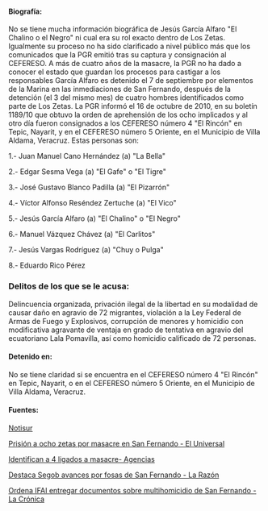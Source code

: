 #### Biografía:

No se tiene mucha información biográfica de Jesús García Alfaro "El Chalino o el Negro" ni cual era su rol exacto dentro de Los Zetas. Igualmente su proceso no ha sido clarificado a nivel público más que los comunicados que la PGR emitió tras su captura y consignación al CEFERESO. A más de cuatro años de la masacre, la PGR no ha dado a conocer el estado que guardan los procesos para castigar a los responsables
García Alfaro es detenido el 7 de septiembre por elementos de la Marina en las inmediaciones de San Fernando, después de la detención (el 3 del mismo mes) de cuatro hombres identificados como parte de Los Zetas.
La PGR informó el 16 de octubre de 2010, en su boletín 1189/10 que obtuvo la orden de aprehensión de los ocho implicados y al otro día fueron consignados a los CEFERESO número 4 "El Rincón" en Tepic, Nayarit, y en el CEFERESO número 5 Oriente, en el Municipio de Villa Aldama, Veracruz.
Estas personas son:

1.- Juan Manuel Cano Hernández (a) "La Bella" 

2.- Edgar Sesma Vega (a) "El Gafe" o "El Tigre" 

3.- José Gustavo Blanco Padilla (a) "El Pizarrón" 

4.- Víctor Alfonso Reséndez Zertuche (a) "El Vico" 

5.- Jesús García Alfaro (a) "El Chalino" o "El Negro" 

6.- Manuel Vázquez Chávez (a) "El Carlitos" 

7.- Jesús Vargas Rodríguez (a) "Chuy o Pulga" 

8.- Eduardo Rico Pérez

### Delitos de los que se le acusa:

Delincuencia organizada, privación ilegal de la libertad en su modalidad de causar daño en agravio de 72 migrantes, violación a la Ley Federal de Armas de Fuego y Explosivos, corrupción de menores y homicidio con modificativa agravante de ventaja en grado de tentativa en agravio del ecuatoriano Lala Pomavilla, así como homicidio calificado de 72 personas.

#### Detenido en: 

No se tiene claridad si se encuentra en  el CEFERESO número 4 "El Rincón" en Tepic, Nayarit, o en el CEFERESO número 5 Oriente, en el Municipio de Villa Aldama, Veracruz.

#### Fuentes:

[Notisur](http://issuu.com/notisurcoatza2012/docs/notisur_07noviembre2012)

[Prisión a ocho zetas por masacre en San Fernando - El Universal](http://www.eluniversal.com.mx/notas/716759.html)

[Identifican a 4 ligados a masacre- Agencias](http://www.elimparcial.com/EdicionEnLinea/Notas/Nacional/08092010/467675.aspx)

[Destaca Segob avances por fosas de San Fernando - La Razón](http://www.razon.com.mx/spip.php?article89189)

[Ordena IFAI entregar documentos sobre multihomicidio de San Fernando - La Crónica](http://www.cronica.com.mx/notas/2014/852545.html)

